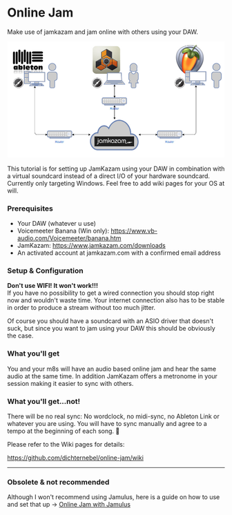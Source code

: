 # Online Jam
Make use of jamkazam and jam online with others using your DAW.

![](Assets/online-jam-diagram-jamkazam.jpg)

This tutorial is for setting up JamKazam using your DAW in combination with a virtual soundcard instead of a direct I/O of your hardware soundcard. Currently only targeting Windows. Feel free to add wiki pages for your OS at will.

### Prerequisites

* Your DAW (whatever u use)
* Voicemeeter Banana (Win only): https://www.vb-audio.com/Voicemeeter/banana.htm
* JamKazam: https://www.jamkazam.com/downloads
* An activated account at jamkazam.com with a confirmed email address

### Setup & Configuration

**Don't use WIFI! It won't work!!!**<br/>
If you have no possibility to get a wired connection you should stop right now and wouldn't waste time. Your internet connection also has to be stable in order to produce a stream without too much jitter.

Of course you should have a soundcard with an ASIO driver that doesn't suck, but since you want to jam using your DAW this should be obviously the case.

### What you'll get
You and your m8s will have an audio based online jam and hear the same audio at the same time. In addition JamKazam offers a metronome in your session making it easier to sync with others. 

### What you'll get...not!
There will be no real sync: No wordclock, no midi-sync, no Ableton Link or whatever you are using. You will have to sync manually and agree to a tempo at the beginning of each song. 🤷 

Please refer to the Wiki pages for details:

https://github.com/dichternebel/online-jam/wiki

---
### Obsolete & not recommended
Although I won't recommend using Jamulus, here is a guide on how to use and set that up
-> [Online Jam with Jamulus](Jamulus)

